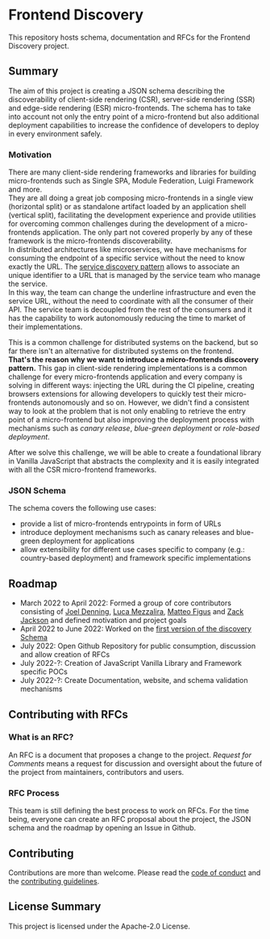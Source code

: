 # Frontend Discovery

This repository hosts schema, documentation and RFCs for the Frontend Discovery project.

## Summary

The aim of this project is creating a JSON schema describing the discoverability of client-side rendering (CSR), server-side rendering (SSR) and edge-side rendering (ESR) micro-frontends. The schema has to take into account not only the entry point of a micro-frontend but also additional deployment capabilities to increase the confidence of developers to deploy in every environment safely.

### Motivation

There are many client-side rendering frameworks and libraries for building micro-frontends such as Single SPA, Module Federation, Luigi Framework and more.  
They are all doing a great job composing micro-frontends in a single view (horizontal split) or as standalone artifact loaded by an application shell (vertical split), facilitating the development experience and provide utilities for overcoming common challenges during the development of a micro-frontends application.
The only part not covered properly by any of these framework is the micro-frontends discoverability.  
In distributed architectures like microservices, we have mechanisms for consuming the endpoint of a specific service without the need to know exactly the URL. The [service discovery pattern](https://microservices.io/patterns/server-side-discovery.html) allows to associate an unique identifier to a URL that is managed by the service team who manage the service.  
In this way, the team can change the underline infrastructure and even the service URL, without the need to coordinate with all the consumer of their API. The service team is decoupled from the rest of the consumers and it has the capability to work autonomously reducing the time to market of their implementations.

This is a common challenge for distributed systems on the backend, but so far there isn't an alternative for distributed systems on the frontend.  
**That's the reason why we want to introduce a micro-frontends discovery pattern.**
This gap in client-side rendering implementations is a common challenge for every micro-frontends application and every company is solving in different ways: injecting the URL during the CI pipeline, creating browsers extensions for allowing developers to quickly test their micro-frontends autonomously and so on.
However, we didn't find a consistent way to look at the problem that is not only enabling to retrieve the entry point of a micro-frontend but also improving the deployment process with mechanisms such as _canary release_, _blue-green deployment_ or _role-based deployment_.

After we solve this challenge, we will be able to create a foundational library in Vanilla JavaScript that abstracts the complexity and it is easily integrated with all the CSR micro-frontend frameworks.

### JSON Schema

The schema covers the following use cases:

- provide a list of micro-frontends entrypoints in form of URLs
- introduce deployment mechanisms such as canary releases and blue-green deployment for applications
- allow extensibility for different use cases specific to company (e.g.: country-based deployment) and framework specific implementations

## Roadmap

- March 2022 to April 2022: Formed a group of core contributors consisting of [Joel Denning](https://github.com/joeldenning), [Luca Mezzalira](https://github.com/lucamezzalira), [Matteo Figus](https://github.com/matteofigus) and [Zack Jackson](https://github.com/ScriptedAlchemy) and defined motivation and project goals
- April 2022 to June 2022: Worked on the [first version of the discovery Schema](./schema/v1.json)
- July 2022: Open Github Repository for public consumption, discussion and allow creation of RFCs
- July 2022-?: Creation of JavaScript Vanilla Library and Framework specific POCs
- July 2022-?: Create Documentation, website, and schema validation mechanisms

## Contributing with RFCs

### What is an RFC?

An RFC is a document that proposes a change to the project. _Request for Comments_ means a request for discussion and oversight about the future of the project from maintainers, contributors and users.

### RFC Process

This team is still defining the best process to work on RFCs. For the time being, everyone can create an RFC proposal about the project, the JSON schema and the roadmap by opening an Issue in Github. 

## Contributing

Contributions are more than welcome. Please read the
[code of conduct](CODE_OF_CONDUCT.md) and the
[contributing guidelines](CONTRIBUTING.md).

## License Summary

This project is licensed under the Apache-2.0 License.
